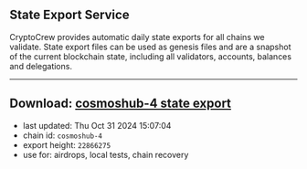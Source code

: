 ## State Export Service
CryptoCrew provides automatic daily state exports for all chains we validate. State export files can be used as genesis files and are a snapshot of the current blockchain state, including all validators, accounts, balances and delegations.

---
**Download: [cosmoshub-4 state export](https://dl-eu2.ccvalidators.com/SERVICE/cosmoshub/cosmoshub-4_export_22866275.json)**
---

- last updated: Thu Oct 31 2024 15:07:04
- chain id: `cosmoshub-4`
- export height: `22866275`
- use for: airdrops, local tests, chain recovery
